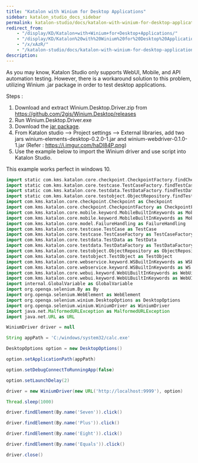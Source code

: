 ```yaml
---
title: "Katalon with Winium for Desktop Applications" 
sidebar: katalon_studio_docs_sidebar
permalink: katalon-studio/docs/katalon-with-winium-for-desktop-applications.html 
redirect_from:
    - "/display/KD/Katalon+with+Winium+for+Desktop+Applications/"
    - "/display/KD/Katalon%20with%20Winium%20for%20Desktop%20Applications/"
    - "/x/xAzR/"
    - "/katalon-studio/docs/katalon-with-winium-for-desktop-applications/"
description: 
---
```

As you may know, Katalon Studio only supports WebUI, Mobile, and API automation testing. However, there is a workaround solution to this problem, utilizing Winium .jar package in order to test desktop applications.


Steps : 
1) Download and extract Winium.Desktop.Driver.zip from https://github.com/2gis/Winium.Desktop/releases 
2) Run Winium.Desktop.Driver.exe
3) Download the [jar package](https://jar-download.com/?search_box=com.github.2gis.winium). 
4) From Katalon studio --> Project settings --> External libraries, add two jars winium-elements-desktop-0.2.0-1.jar and winium-webdriver-0.1.0-1.jar (Refer : https://i.imgur.com/haDI84P.png)
5) Use the example below to import the Winium driver and use script into Katalon Studio.

This example works perfect in windows 10.

```groovy
import static com.kms.katalon.core.checkpoint.CheckpointFactory.findCheckpoint
import static com.kms.katalon.core.testcase.TestCaseFactory.findTestCase
import static com.kms.katalon.core.testdata.TestDataFactory.findTestData
import static com.kms.katalon.core.testobject.ObjectRepository.findTestObject
import com.kms.katalon.core.checkpoint.Checkpoint as Checkpoint
import com.kms.katalon.core.checkpoint.CheckpointFactory as CheckpointFactory
import com.kms.katalon.core.mobile.keyword.MobileBuiltInKeywords as MobileBuiltInKeywords
import com.kms.katalon.core.mobile.keyword.MobileBuiltInKeywords as Mobile
import com.kms.katalon.core.model.FailureHandling as FailureHandling
import com.kms.katalon.core.testcase.TestCase as TestCase
import com.kms.katalon.core.testcase.TestCaseFactory as TestCaseFactory
import com.kms.katalon.core.testdata.TestData as TestData
import com.kms.katalon.core.testdata.TestDataFactory as TestDataFactory
import com.kms.katalon.core.testobject.ObjectRepository as ObjectRepository
import com.kms.katalon.core.testobject.TestObject as TestObject
import com.kms.katalon.core.webservice.keyword.WSBuiltInKeywords as WSBuiltInKeywords
import com.kms.katalon.core.webservice.keyword.WSBuiltInKeywords as WS
import com.kms.katalon.core.webui.keyword.WebUiBuiltInKeywords as WebUiBuiltInKeywords
import com.kms.katalon.core.webui.keyword.WebUiBuiltInKeywords as WebUI
import internal.GlobalVariable as GlobalVariable
import org.openqa.selenium.By as By
import org.openqa.selenium.WebElement as WebElement
import org.openqa.selenium.winium.DesktopOptions as DesktopOptions
import org.openqa.selenium.winium.WiniumDriver as WiniumDriver
import java.net.MalformedURLException as MalformedURLException
import java.net.URL as URL

WiniumDriver driver = null

String appPath = 'C:/windows/system32/calc.exe'

DesktopOptions option = new DesktopOptions()

option.setApplicationPath(appPath)

option.setDebugConnectToRunningApp(false)

option.setLaunchDelay(2)

driver = new WiniumDriver(new URL('http://localhost:9999'), option)

Thread.sleep(1000)

driver.findElement(By.name('Seven')).click()

driver.findElement(By.name('Plus')).click()

driver.findElement(By.name('Eight')).click()

driver.findElement(By.name('Equals')).click()

driver.close()
```

